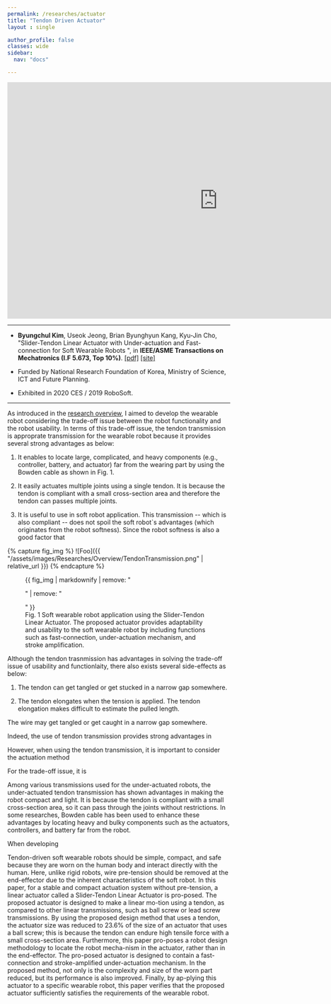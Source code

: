 ```yaml
---
permalink: /researches/actuator
title: "Tendon Driven Actuator"
layout : single

author_profile: false
classes: wide
sidebar:
  nav: "docs"

---
```

<iframe width="950" height="534" src="https://www.youtube.com/embed/fLd5IRjUdt0" title="YouTube video player" frameborder="0" allow="accelerometer; autoplay; clipboard-write; encrypted-media; gyroscope; picture-in-picture" allowfullscreen></iframe>


---
- **Byungchul Kim**, Useok Jeong, Brian Byunghyun Kang, Kyu-Jin Cho, "Slider-Tendon Linear Actuator with Under-actuation and Fast-connection for Soft Wearable Robots ", in **IEEE/ASME Transactions on Mechatronics (I.F 5.673, Top 10%)**. [[pdf]][Tmech_pdf] [[site]][Tmech_link] 

- Funded by National Research Foundation of Korea, Ministry of Science, ICT and Future Planning.

- Exhibited in 2020 CES / 2019 RoboSoft.


---
As introduced in the [research overview][overview], I aimed to develop the wearable robot considering the trade-off issue between the robot functionality and the robot usability. In terms of this trade-off issue, the tendon transmission is approprate transmission for the wearable robot because it provides several strong advantages as below:

1. It enables to locate large, complicated, and heavy components (e.g., controller, battery, and actuator) far from the wearing part by using the Bowden cable as shown in Fig. 1.

2. It easily actuates multiple joints using a single tendon. It is because the tendon is compliant with a small cross-section area and therefore the tendon can passes multiple joints.

3. It is useful to use in soft robot application. This transmission -- which is also compliant -- does not spoil the soft robot`s advantages (which originates from the robot softness). Since the robot softness is also a good factor that 

{% capture fig_img %}
![Foo]({{ "/assets/images/Researches/Overview/TendonTransmission.png" | relative_url }})
{% endcapture %}

<figure>
  {{ fig_img | markdownify | remove: "<p>" | remove: "</p>" }}
  <figcaption>Fig. 1 Soft wearable robot application using the Slider-Tendon Linear Actuator. The proposed actuator provides adaptability and usability to the soft wearable robot by including functions such as fast-connection, under-actuation mechanism, and stroke amplification.</figcaption>
</figure>

Although the tendon trasnmission has advantages in solving the trade-off issue of usability and functionlaity, there also exists several side-effects as below:

1. The tendon can get tangled or get stucked in a narrow gap somewhere.

2. The tendon elongates when the tension is applied. The tendon elongation makes difficult to estimate the pulled length. 

The wire may get tangled or get caught in a narrow gap somewhere.

Indeed, the use of tendon transmission provides strong advantages in 

However, when using the tendon transmission, it is important to consider the actuation method

For the trade-off issue, it is 

Among various transmissions used for the under-actuated robots, the under-actuated tendon transmission has shown advantages in making the robot compact and light. It is because the tendon is compliant with a small cross-section area, so it can pass through the joints without restrictions. In some researches, Bowden cable has been used to enhance these advantages by locating heavy and bulky components such as the actuators, controllers, and battery far from the robot.


When developing 

Tendon-driven soft wearable robots should be simple, compact, and safe because they are worn on the human body and interact directly with the human. Here, unlike rigid robots, wire pre-tension should be removed at the end-effector due to the inherent characteristics of the soft robot. In this paper, for a stable and compact actuation system without pre-tension, a linear actuator called a Slider-Tendon Linear Actuator is pro-posed. The proposed actuator is designed to make a linear mo-tion using a tendon, as compared to other linear transmissions, such as ball screw or lead screw transmissions. By using the proposed design method that uses a tendon, the actuator size was reduced to 23.6% of the size of an actuator that uses a ball screw; this is because the tendon can endure high tensile force with a small cross-section area. Furthermore, this paper pro-poses a robot design methodology to locate the robot mecha-nism in the actuator, rather than in the end-effector. The pro-posed actuator is designed to contain a fast-connection and stroke-amplified under-actuation mechanism. In the proposed method, not only is the complexity and size of the worn part reduced, but its performance is also improved. Finally, by ap-plying this actuator to a specific wearable robot, this paper verifies that the proposed actuator sufficiently satisfies the requirements of the wearable robot.



[Tmech_pdf]:https://github.com/bc-kim/bc-kim.github.io/blob/master/assets/Publications/Slider-Tendon_Linear_Actuator_With_Under-Actuation_and_Fast-Connection_for_Soft_Wearable_Robots.pdf
[Tmech_link]: https://ieeexplore.ieee.org/document/9314058 
[overview]: /researches